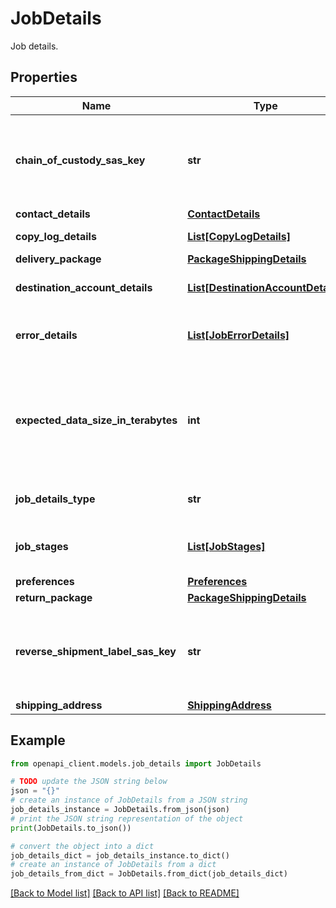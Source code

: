# JobDetails

Job details.

## Properties

Name | Type | Description | Notes
------------ | ------------- | ------------- | -------------
**chain_of_custody_sas_key** | **str** | Shared access key to download the chain of custody logs | [optional] [readonly] 
**contact_details** | [**ContactDetails**](ContactDetails.md) |  | 
**copy_log_details** | [**List[CopyLogDetails]**](CopyLogDetails.md) | List of copy log details. | [optional] [readonly] 
**delivery_package** | [**PackageShippingDetails**](PackageShippingDetails.md) |  | [optional] 
**destination_account_details** | [**List[DestinationAccountDetails]**](DestinationAccountDetails.md) | Destination account details. | 
**error_details** | [**List[JobErrorDetails]**](JobErrorDetails.md) | Error details for failure. This is optional. | [optional] [readonly] 
**expected_data_size_in_terabytes** | **int** | The expected size of the data, which needs to be transferred in this job, in terabytes. | [optional] 
**job_details_type** | **str** | Indicates the type of job details. | 
**job_stages** | [**List[JobStages]**](JobStages.md) | List of stages that run in the job. | [optional] [readonly] 
**preferences** | [**Preferences**](Preferences.md) |  | [optional] 
**return_package** | [**PackageShippingDetails**](PackageShippingDetails.md) |  | [optional] 
**reverse_shipment_label_sas_key** | **str** | Shared access key to download the return shipment label | [optional] [readonly] 
**shipping_address** | [**ShippingAddress**](ShippingAddress.md) |  | 

## Example

```python
from openapi_client.models.job_details import JobDetails

# TODO update the JSON string below
json = "{}"
# create an instance of JobDetails from a JSON string
job_details_instance = JobDetails.from_json(json)
# print the JSON string representation of the object
print(JobDetails.to_json())

# convert the object into a dict
job_details_dict = job_details_instance.to_dict()
# create an instance of JobDetails from a dict
job_details_from_dict = JobDetails.from_dict(job_details_dict)
```
[[Back to Model list]](../README.md#documentation-for-models) [[Back to API list]](../README.md#documentation-for-api-endpoints) [[Back to README]](../README.md)


